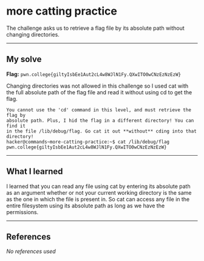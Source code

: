 # more catting practice
The challenge asks us to retrieve a flag file by its absolute path without changing directories.

***

## My solve
**Flag:** `pwn.college{giltyIsbEe1Aut2cL4w8WJlN1Fy.QXwITO0wCNzEzNzEzW}`

Changing directories was not allowed in this challenge so I used cat with the full absolute path of the flag file and read it without using cd to get the flag.
```
You cannot use the 'cd' command in this level, and must retrieve the flag by 
absolute path. Plus, I hid the flag in a different directory! You can find it 
in the file /lib/debug/flag. Go cat it out **without** cding into that 
directory!
hacker@commands~more-catting-practice:~$ cat /lib/debug/flag
pwn.college{giltyIsbEe1Aut2cL4w8WJlN1Fy.QXwITO0wCNzEzNzEzW}
```

***

## What I learned
I learned that you can read any file using cat by entering its absolute path as an argument whether or not your current working directory is the same as the one in which the file is present in. So cat can access any file in the entire filesystem using its absolute path as long as we have the permissions.

***

## References 
*No references used*